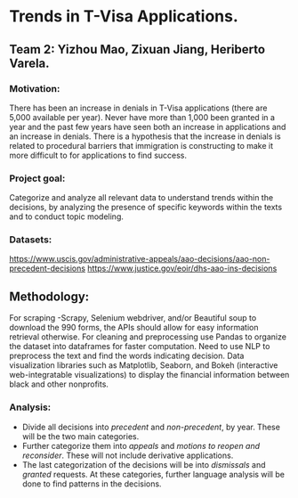 # Trends in T-Visa Applications.
## Team 2: Yizhou Mao, Zixuan Jiang, Heriberto Varela.
### Motivation:
There has been an increase in denials in T-Visa applications (there are 5,000 available per year). Never have more than 1,000 been granted in a year and the past few years have seen both an increase in applications and an increase in denials. There is a hypothesis that the increase in denials is related to procedural barriers that immigration is constructing to make it more difficult to for applications to find success.

### Project goal:
Categorize and analyze all relevant data to understand trends within the decisions, by analyzing the presence of specific keywords within the texts and to conduct topic modeling.

### Datasets: 
https://www.uscis.gov/administrative-appeals/aao-decisions/aao-non-precedent-decisions
https://www.justice.gov/eoir/dhs-aao-ins-decisions

## Methodology:
For scraping -Scrapy, Selenium webdriver, and/or Beautiful soup to download the 990 forms, the APIs should allow for easy information retrieval otherwise. For cleaning and preprocessing use Pandas to organize the dataset into dataframes for faster computation. Need to use NLP to preprocess the text and find the words indicating decision. Data visualization libraries such as Matplotlib, Seaborn, and Bokeh (interactive web-integratable visualizations) to display the financial information between black and other nonprofits.

### Analysis:
- Divide all decisions into *precedent* and *non-precedent*, by year. These will be the two main categories. 
- Further categorize them into *appeals* and *motions to reopen and reconsider*. These will not include derivative applications.
- The last categorization of the decisions will be into *dismissals* and *granted* requests. At these categories, further language analysis will be done to find patterns in the decisions. 
